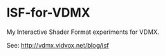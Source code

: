 ISF-for-VDMX
============

My Interactive Shader Format experiments for VDMX.

See:
http://vdmx.vidvox.net/blog/isf
